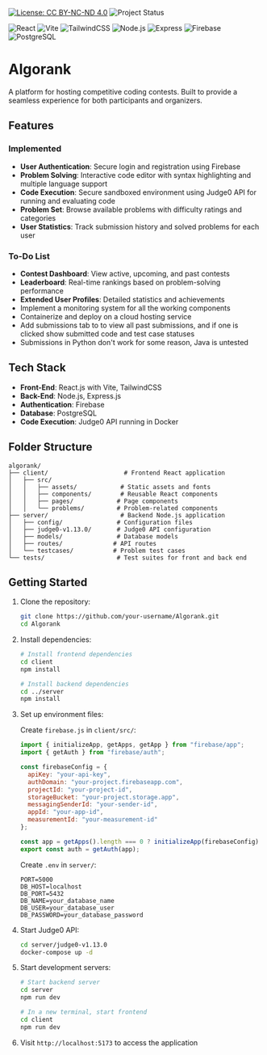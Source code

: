 [![License: CC BY-NC-ND 4.0](https://img.shields.io/badge/License-CC%20BY--NC--ND%204.0-lightgrey.svg)](https://creativecommons.org/licenses/by-nc-nd/4.0/)
![Project Status](https://img.shields.io/badge/status-in%20progress-yellow)

![React](https://img.shields.io/badge/React-20232A?style=for-the-badge&logo=react&logoColor=61DAFB)
![Vite](https://img.shields.io/badge/Vite-646CFF?style=for-the-badge&logo=vite&logoColor=white)
![TailwindCSS](https://img.shields.io/badge/Tailwind_CSS-38B2AC?style=for-the-badge&logo=tailwind-css&logoColor=white)
![Node.js](https://img.shields.io/badge/Node.js-339933?style=for-the-badge&logo=nodedotjs&logoColor=white)
![Express](https://img.shields.io/badge/Express.js-000000?style=for-the-badge&logo=express&logoColor=white)
![Firebase](https://img.shields.io/badge/Firebase-FFCA28?style=for-the-badge&logo=firebase&logoColor=black)
![PostgreSQL](https://img.shields.io/badge/PostgreSQL-316192?style=for-the-badge&logo=postgresql&logoColor=white)

# Algorank
A platform for hosting competitive coding contests. Built to provide a seamless experience for both participants and organizers.

## Features

### Implemented
- **User Authentication**: Secure login and registration using Firebase
- **Problem Solving**: Interactive code editor with syntax highlighting and multiple language support
- **Code Execution**: Secure sandboxed environment using Judge0 API for running and evaluating code
- **Problem Set**: Browse available problems with difficulty ratings and categories
- **User Statistics**: Track submission history and solved problems for each user

### To-Do List
- **Contest Dashboard**: View active, upcoming, and past contests
- **Leaderboard**: Real-time rankings based on problem-solving performance
- **Extended User Profiles**: Detailed statistics and achievements
- Implement a monitoring system for all the working components
- Containerize and deploy on a cloud hosting service
- Add submissions tab to to view all past submissions, and if one is clicked show submitted code and test case statuses
- Submissions in Python don't work for some reason, Java is untested

## Tech Stack
- **Front-End**: React.js with Vite, TailwindCSS
- **Back-End**: Node.js, Express.js
- **Authentication**: Firebase
- **Database**: PostgreSQL
- **Code Execution**: Judge0 API running in Docker

## Folder Structure
```
algorank/
├── client/                     # Frontend React application
│   ├── src/
│   │   ├── assets/            # Static assets and fonts
│   │   ├── components/        # Reusable React components
│   │   ├── pages/            # Page components
│   │   └── problems/         # Problem-related components
├── server/                    # Backend Node.js application
│   ├── config/               # Configuration files
│   ├── judge0-v1.13.0/       # Judge0 API configuration
│   ├── models/               # Database models
│   ├── routes/              # API routes
│   └── testcases/           # Problem test cases
└── tests/                    # Test suites for front and back end
```

## Getting Started

1. Clone the repository:
   ```bash
   git clone https://github.com/your-username/Algorank.git
   cd Algorank
   ```

2. Install dependencies:
   ```bash
   # Install frontend dependencies
   cd client
   npm install

   # Install backend dependencies
   cd ../server
   npm install
   ```

3. Set up environment files:
   
   Create `firebase.js` in `client/src/`:
   ```javascript
   import { initializeApp, getApps, getApp } from "firebase/app";
   import { getAuth } from "firebase/auth";

   const firebaseConfig = {
     apiKey: "your-api-key",
     authDomain: "your-project.firebaseapp.com",
     projectId: "your-project-id",
     storageBucket: "your-project.storage.app",
     messagingSenderId: "your-sender-id",
     appId: "your-app-id",
     measurementId: "your-measurement-id"
   };

   const app = getApps().length === 0 ? initializeApp(firebaseConfig) : getApp();
   export const auth = getAuth(app);
   ```

   Create `.env` in `server/`:
   ```
   PORT=5000
   DB_HOST=localhost
   DB_PORT=5432
   DB_NAME=your_database_name
   DB_USER=your_database_user
   DB_PASSWORD=your_database_password
   ```

4. Start Judge0 API:
   ```bash
   cd server/judge0-v1.13.0
   docker-compose up -d
   ```

5. Start development servers:
   ```bash
   # Start backend server
   cd server
   npm run dev

   # In a new terminal, start frontend
   cd client
   npm run dev
   ```

6. Visit `http://localhost:5173` to access the application
